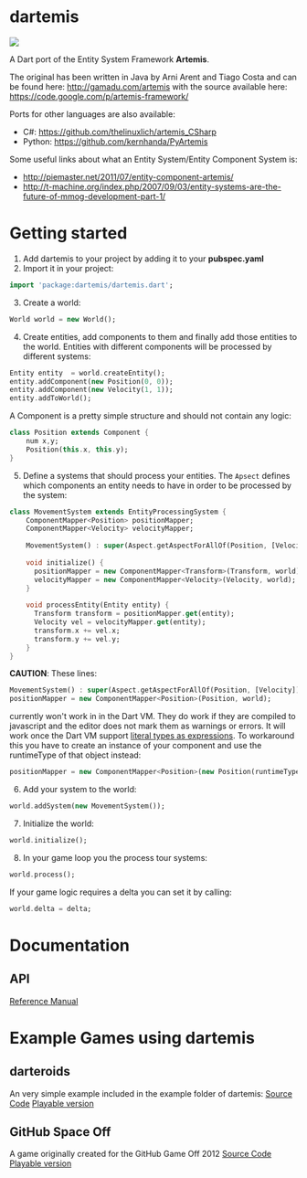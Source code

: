 dartemis
========

[![](https://drone.io/denniskaselow/dartemis/status.png)](https://drone.io/denniskaselow/dartemis/latest)

A Dart port of the Entity System Framework **Artemis**.

The original has been written in Java by Arni Arent and Tiago Costa and can be found here: http://gamadu.com/artemis with the source available here: https://code.google.com/p/artemis-framework/

Ports for other languages are also available:

* C#: https://github.com/thelinuxlich/artemis_CSharp 
* Python: https://github.com/kernhanda/PyArtemis

Some useful links about what an Entity System/Entity Component System is:

* http://piemaster.net/2011/07/entity-component-artemis/
* http://t-machine.org/index.php/2007/09/03/entity-systems-are-the-future-of-mmog-development-part-1/ 

Getting started
===============

1. Add dartemis to your project by adding it to your **pubspec.yaml**
2. Import it in your project:

  ```dart
  import 'package:dartemis/dartemis.dart';
  ```
3. Create a world:

  ```dart
  World world = new World();
  ```
4. Create entities, add components to them and finally add those entities to the world. Entities with different components will be processed by different systems:

  ```dart
  Entity entity  = world.createEntity();
  entity.addComponent(new Position(0, 0));
  entity.addComponent(new Velocity(1, 1));
  entity.addToWorld();
  ```
A Component is a pretty simple structure and should not contain any logic:

  ```dart
  class Position extends Component {
      num x,y;
      Position(this.x, this.y);
  }
  ```
5. Define a systems that should process your entities. The `Apsect` defines which components an entity needs to have in order to be processed by the system:

  ```dart
  class MovementSystem extends EntityProcessingSystem {
      ComponentMapper<Position> positionMapper;
      ComponentMapper<Velocity> velocityMapper;
    
      MovementSystem() : super(Aspect.getAspectForAllOf(Position, [Velocity]));
    
      void initialize() {
        positionMapper = new ComponentMapper<Transform>(Transform, world);
        velocityMapper = new ComponentMapper<Velocity>(Velocity, world);
      }
    
      void processEntity(Entity entity) {
        Transform transform = positionMapper.get(entity);
        Velocity vel = velocityMapper.get(entity);  
        transform.x += vel.x;
        transform.y += vel.y;
      }
  }
  ```
  
  **CAUTION**: These lines:
  ```dart
  MovementSystem() : super(Aspect.getAspectForAllOf(Position, [Velocity]));
  positionMapper = new ComponentMapper<Position>(Position, world);
  ```
  currently won't work in in the Dart VM. They do work if they are compiled to javascript and the editor does not mark them as warnings or errors. It will work once the Dart VM support [literal types as expressions](https://code.google.com/p/dart/issues/detail?id=6282).
  To workaround this you have to create an instance of your component and use the runtimeType of that object instead:
  ```dart
  positionMapper = new ComponentMapper<Position>(new Position(runtimeType, world);
  ```
  
6. Add your system to the world:
  ```dart  
  world.addSystem(new MovementSystem());
  ```

7. Initialize the world:
  ```dart
  world.initialize();
  ```

8. In your game loop you the process tour systems:
  ```dart
  world.process();
  ```
  If your game logic requires a delta you can set it by calling:
  ```dart
  world.delta = delta;
  ```

Documentation
=============
API
---
[Reference Manual](http://denniskaselow.github.com/dartemis/docs/dartemis.html)

Example Games using dartemis
============================
darteroids
----------
An very simple example included in the example folder of dartemis:
[Source Code](https://github.com/denniskaselow/dartemis/tree/master/example/web)
[Playable version](http://denniskaselow.github.com/dartemis/example/darteroids/darteroids.html)

GitHub Space Off
----------------
A game originally created for the GitHub Game Off 2012
[Source Code](https://github.com/denniskaselow/game-off-2012)
[Playable version](http://denniskaselow.github.com/game-off-2012/)
